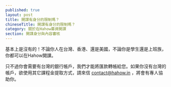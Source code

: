 ```yaml
---
published: true
layout: post
title: 開課有身分的限制嗎？
chineseTitle: 開課有身分的限制嗎？
category: 關於在Hahow募資開課
section: 開課身分與內容審核
---
```

 

基本上是沒有的！不論你人在台灣、香港、還是美國，不論你是學生還是上班族，你都可以在Hahow開課。

只不過你會需要有台灣的銀行帳戶，我們才能將匯款轉帳給您。如果你沒有台灣的帳戶，欲使用其它課程金提取方式，請來信 contact@hahow.in ，將會有專人協助你。